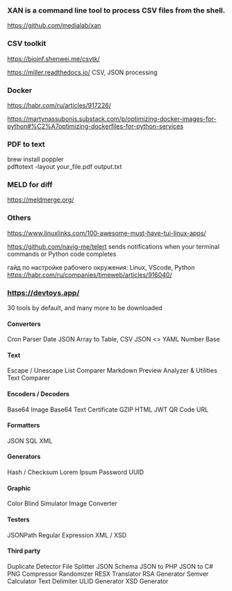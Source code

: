 ### XAN is a command line tool to process CSV files   from the shell.
https://github.com/medialab/xan

### CSV toolkit
https://bioinf.shenwei.me/csvtk/

https://miller.readthedocs.io/  CSV, JSON processing

### Docker

<https://habr.com/ru/articles/917226/>

<https://martynassubonis.substack.com/p/optimizing-docker-images-for-python#%C2%A7optimizing-dockerfiles-for-python-services>

### PDF to text
brew install poppler  
pdftotext -layout your_file.pdf output.txt

### MELD for diff
<https://meldmerge.org/>

### Others
<https://www.linuxlinks.com/100-awesome-must-have-tui-linux-apps/>

https://github.com/navig-me/telert sends notifications when your terminal commands or Python code completes

гайд по настройке рабочего окружения: Linux, VScode, Python  
<https://habr.com/ru/companies/timeweb/articles/916040/>

### https://devtoys.app/

30 tools by default, and many more to be downloaded
#### Converters
 Cron Parser
 Date
 JSON Array to Table, CSV
 JSON <> YAML
 Number Base
#### Text
 Escape / Unescape
 List Comparer
 Markdown Preview
 Analyzer & Utilities
 Text Comparer
#### Encoders / Decoders
 Base64 Image
 Base64 Text
 Certificate
 GZIP
 HTML
 JWT
 QR Code
 URL
#### Formatters
 JSON
 SQL
 XML
#### Generators
 Hash / Checksum
 Lorem Ipsum
 Password
 UUID
#### Graphic
 Color Blind Simulator
 Image Converter
#### Testers
 JSONPath
 Regular Expression
 XML / XSD
#### Third party
 Duplicate Detector
 File Splitter
 JSON Schema
 JSON to PHP
 JSON to C#
 PNG Compressor
 Randomizer
 RESX Translator
 RSA Generator
 Semver Calculator
 Text Delimiter
 ULID Generator
 XSD Generator
 
